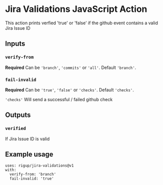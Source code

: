 # Jira Validations JavaScript Action

This action prints verfied 'true' or 'false' if the github event contains a valid Jira Issue ID

## Inputs

### `verify-from`

**Required** Can be `'branch'`, `'commits'` or `'all'`. Default `'branch'`.

### `fail-invalid`

**Required** Can be `'true'`, `'false'` or `'checks'`. Default `'checks'`.

`'checks'` Will send a successful / failed github check

## Outputs

### `verified`

If Jira Issue ID is valid

## Example usage

```
uses: rigup/jira-validations@v1
with:
  verify-from: 'branch'
  fail-invalid: 'true'
```
